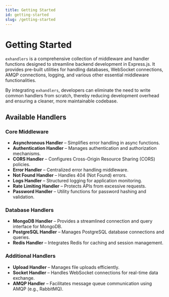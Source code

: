 ```yaml
---
title: Getting Started
id: getting-started
slug: /getting-started
---
```


# Getting Started

`exhandlers` is a comprehensive collection of middleware and handler functions designed to streamline backend development in Express.js. It provides pre-built utilities for handling databases, WebSocket connections, AMQP connections, logging, and various other essential middleware functionalities.

By integrating `exhandlers`, developers can eliminate the need to write common handlers from scratch, thereby reducing development overhead and ensuring a cleaner, more maintainable codebase.

## Available Handlers

### Core Middleware

- **Asynchronous Handler** – Simplifies error handling in async functions.
- **Authentication Handler** – Manages authentication and authorization mechanisms.
- **CORS Handler** – Configures Cross-Origin Resource Sharing (CORS) policies.
- **Error Handler** – Centralized error handling middleware.
- **Not Found Handler** – Handles 404 (Not Found) errors.
- **Logs Handler** – Structured logging for application monitoring.
- **Rate Limiting Handler** – Protects APIs from excessive requests.
- **Password Handler** – Utility functions for password hashing and validation.

### Database Handlers

- **MongoDB Handler** – Provides a streamlined connection and query interface for MongoDB.
- **PostgreSQL Handler** – Manages PostgreSQL database connections and queries.
- **Redis Handler** – Integrates Redis for caching and session management.

### Additional Handlers

- **Upload Handler** – Manages file uploads efficiently.
- **Socket Handler** – Handles WebSocket connections for real-time data exchange.
- **AMQP Handler** – Facilitates message queue communication using AMQP (e.g., RabbitMQ).
